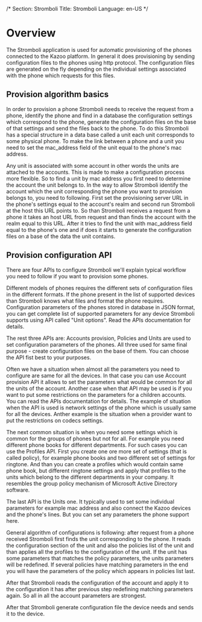 /*
Section: Stromboli
Title: Stromboli
Language: en-US
*/

# Overview

The Stromboli application is used for automatic provisioning of the phones connected to the Kazoo platform.
In general it does provisioning by sending configuration files to the phones using http protocol.
The configuration files are generated on the fly depending on the individual settings associated with the phone which
requests for this files.


##  Provision algorithm basics

In order to provision a phone Stromboli needs to receive the request from a phone, identify the phone and
find in a database the configuration settings which correspond to the phone, generate the configuration files
on the base of that settings and send the files back to the phone. To do this Stromboli has a special structure
in a data base called a unit each unit corresponds to some physical phone. To make the link between a phone and a unit
you need to set the mac_address field of the unit equal to the phone's mac address.

Any unit is associated with some account in other words the units are attached to the accounts.
This is made to make a configuration process more flexible. So to find a unit by mac address you first
need to determine the account the unit belongs to. In the way to allow Stromboli identify the account which
the unit corresponding the phone you want to provision belongs to, you need to following.
First set the provisioning server URL in the phone's settings equal to the account's realm and second run Stromboli
at the host this URL points to. So than Stromboli receives a request from a phone it takes an host URL from request
and than finds the account with the realm equal to this URL. After it tries to find the unit with mac_address field
equal to the phone's one and if does it starts to generate the configuration files on a base of the data
the unit contains.

##  Provision configuration API
There are four APIs to configure Stromboli we'll explain typical workflow you need to follow if
you want to provision some phones.

Different models of phones requires the different sets of configuration files in the different formats.
If the phone present in the list of supported devices than Stromboli knows what files and format the phone requires.
Configuration parameters of the phones stored in database in JSON format, you can get complete list of supported
parameters for any device Stromboli supports using API called "Unit options".
Read the APIs documentation for details.

The rest three APIs are: Accounts provision, Policies and Units are used to set configuration parameters of the phones.
All three used for same final purpose - create configuration files on the base of them.
You can choose the API fist best to your purposes.

Often we have a situation when almost all the parameters you need to configure are same for all the devices.
In that case you can use Account provision API it allows to set the parameters what would be common for all the
units of the account. Another case when that API may be used is if you want to put some restrictions on
the parameters for a children accounts. You can read the APIs documentation for details.
The example of situation when the API is used is network settings of the phone which is usually
same for all the devices. Anther example is the situation when a provider want to put the restrictions
on codecs settings.

The next common situation is when you need some settings which is common for the groups of phones but not for all.
For example you need different phone books for different departments. For such cases you can use the Profiles API.
First you create one ore more set of settings (that is called policy), for example phone books and two different
set of settings for ringtone. And than you can create a profiles which would contain same phone book, but
different ringtone settings and apply that profiles to the units which belong to the different departments
in your company.  It resembles the group policy mechanism of Microsoft Active Directory software.

The last API is the Units one. It typically used to set some individual parameters for example mac address
and also connect the Kazoo devices and the phone's lines. But you can set any parameters the phone support here.

General algorithm of configurations is following: after request from a phone received  Stromboli first finds
the unit corresponding to the phone. It reads the configuration section of the unit and also the policies list
of the unit and than applies all the profiles to the configuration of the unit. If the unit has some parameters
that matches the policy parameters, the units parameters will be redefined. If several policies have matching
parameters in the end you will have the parameters of the policy which appears in policies list last.

After that Stromboli reads the configuration of the account and apply it to the configuration it has after previous
step redefining matching parameters again. So all in all the account parameters are strongest.

After that Stromboli generate configuration file the device needs and sends it to the device.


